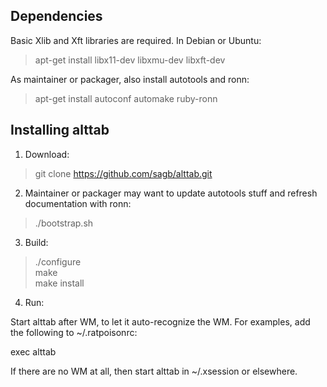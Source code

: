 
Dependencies
------------

Basic Xlib and Xft libraries are required.
In Debian or Ubuntu:

> apt-get install libx11-dev libxmu-dev libxft-dev

As maintainer or packager, also install autotools and ronn:

> apt-get install autoconf automake ruby-ronn


Installing alttab
-----------------

1. Download:

> git clone https://github.com/sagb/alttab.git

2. Maintainer or packager may want to update autotools stuff and refresh documentation with ronn:

> ./bootstrap.sh

3. Build:

> ./configure  
> make  
> make install

4. Run:

Start alttab after WM, to let it auto-recognize the WM. For examples, add the following to ~/.ratpoisonrc:

exec alttab

If there are no WM at all, then start alttab in ~/.xsession or elsewhere.

